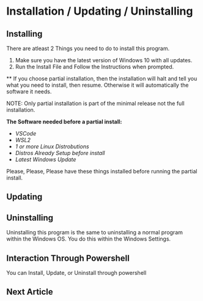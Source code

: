 # Installation / Updating / Uninstalling

## Installing
There are atleast 2 Things you need to do to install this program.
1. Make sure you have the latest version of Windows 10 with all updates.
2. Run the Install File and Follow the Instructions when prompted.

** If you choose partial installation, then the installation will halt and tell you what you need to install, then resume. Otherwise it will automatically the software it needs.

NOTE: Only partial installation is part of the minimal release not the full installation.

**The Software needed before a partial install:**
- *VSCode*
- *WSL2*
- *1 or more Linux Distrobutions*
- *Distros Already Setup before install*
- *Latest Windows Update*

Please, Please, Please have these things installed before running the partial install.

## Updating

## Uninstalling
Uninstalling this program is the same to uninstalling a normal program within the Windows OS. You do this within the Windows Settings.

## Interaction Through Powershell
You can Install, Update, or Uninstall through powershell

## Next Article